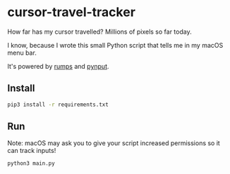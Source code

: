 # cursor-travel-tracker

How far has my cursor travelled? Millions of pixels so far today.

I know, because I wrote this small Python script that tells me in my macOS menu bar.

It's powered by [rumps](https://github.com/jaredks/rumps) and [pynput](https://pynput.readthedocs.io/en/latest/).

## Install

```bash
pip3 install -r requirements.txt
```

## Run

Note: macOS may ask you to give your script increased permissions so it can track inputs!

```bash
python3 main.py
```
